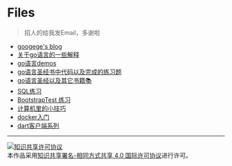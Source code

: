# Files

> 招人的给我发Email，多谢啦

- [googege's blog](https://github.com/googege/blog)
- [关于go语言的一些解释](https://github.com/googege/goFiles/tree/master/EXPLAIN.md)
- [go语言demos](https://github.com/googege/goFiles/tree/master/godemo)
- [go语言圣经书中代码以及完成的练习题](https://github.com/googege/goFiles/tree/master/gop_homework)
- [go语言圣经以及其它书籍📚](https://github.com/imgoogege)
- [SQL练习](https://github.com/googege/goFiles/tree/master/SQLTest)
- [BootstrapTest 练习](https://github.com/googege/goFiles/tree/master/BootstrapTest)
- [计算机里的小技巧](https://github.com/googege/goFiles/tree/master/computergold.md)
- [docker入门](https://github.com/googege/goFiles/tree/master/docker/README.md)
- [dart客户端系列](https://github.com/googege/goFiles/tree/master/helloDart/README.md)

---
<a rel="license" href="http://creativecommons.org/licenses/by-sa/4.0/"><img alt="知识共享许可协议" style="border-width:0" src="https://i.creativecommons.org/l/by-sa/4.0/88x31.png" /></a><br />本作品采用<a rel="license" href="http://creativecommons.org/licenses/by-sa/4.0/">知识共享署名-相同方式共享 4.0 国际许可协议</a>进行许可。
